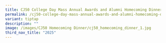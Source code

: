 ```yaml
---
title: CJ50 College Day Mass Annual Awards and Alumni Homecoming Dinner
permalink: /cj50-college-day-mass-annual-awards-and-alumni-homecoming-dinner/
variant: tiptap
description: ""
image: /images/CJ50 Homecoming Dinner/cj50_homecoming_dinner_1.jpg
third_nav_title: "2025"
---
```

